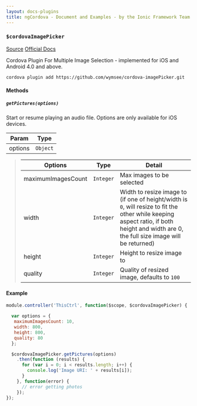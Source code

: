 ```yaml
---
layout: docs-plugins
title: ngCordova - Document and Examples - by the Ionic Framework Team
---
```


<div class="anchor-row">
  <h3><code>$cordovaImagePicker</code></h3>
  <div class="button-row">
    <a class="btn-anchor" href="https://github.com/driftyco/ng-cordova/blob/master/src/plugins/imagePicker.js">Source</a>
    <a class="btn-anchor" href="https://github.com/wymsee/cordova-imagePicker">Official Docs</a>
  </div>
  <div class="icon-row">
    <i class="icon ion-social-apple"></i>
    <i class="icon ion-social-android"></i>
  </div>
</div>


Cordova Plugin For Multiple Image Selection - implemented for iOS and Android 4.0 and above.

```bash
cordova plugin add https://github.com/wymsee/cordova-imagePicker.git
```



#### Methods

##### `getPictures(options)`

Start or resume playing an audio file. Options are only available for iOS devices.

| Param        | Type           |
| ------------ |----------------|
| options      | `Object`       |

> | Options            | Type       | Detail  |
> | ------------       |------------| --------|
> | maximumImagesCount | `Integer`  | Max images to be selected |
> | width              | `Integer`  | Width to resize image to (if one of height/width is `0`, will resize to fit the other while keeping aspect ratio, if both height and width are 0, the full size image will be returned) |
> | height             | `Integer`  | Height to resize image to |
> | quality            | `Integer`  | Quality of resized image, defaults to `100` |



#### Example

```javascript
module.controller('ThisCtrl', function($scope, $cordovaImagePicker) {

  var options = {
   maximumImagesCount: 10,
   width: 800,
   height: 800,
   quality: 80
  };

  $cordovaImagePicker.getPictures(options)
    .then(function (results) {
      for (var i = 0; i < results.length; i++) {
        console.log('Image URI: ' + results[i]);
      }
    }, function(error) {
      // error getting photos
    });
});
```